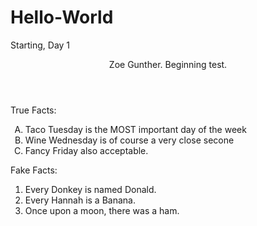 # Hello-World
Starting, Day 1
<header> Zoe Gunther. Beginning test. </header>

<label> 
  True Facts:
</label> 

<ol type="A"> 
  <li> Taco Tuesday is the MOST important day of the week </li>
  <li> Wine Wednesday is of course a very close secone </li>
  <li> Fancy Friday also acceptable. </li>
  </ol>
  
 <label>
  Fake Facts:
 </label>
 
 <ol type="1">
  <li> Every Donkey is named Donald. </li>
  <li> Every Hannah is a Banana. </li>
  <li> Once upon a moon, there was a ham. </li>
  </ol>
  
